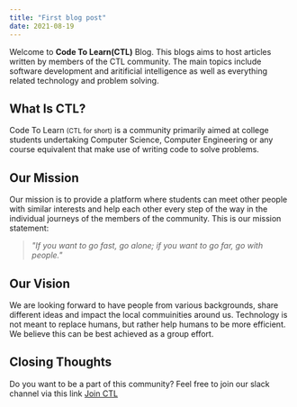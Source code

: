 ```yaml
---
title: "First blog post"
date: 2021-08-19
---
```


Welcome to **Code To Learn(CTL)** Blog. This blogs aims to host articles written by members of the CTL community. The main topics include software development and aritificial intelligence as well as everything related technology and problem solving. 

## What Is CTL?
Code To Learn <small>(CTL for short)</small> is a community primarily aimed at college students undertaking Computer Science, Computer Engineering or any course equivalent that make use of writing code to solve problems. 

## Our Mission
Our mission is to provide a platform where students can meet other people with similar interests and help each other every step of the way in the individual journeys of the members of the community. This is our mission statement: 
> *"If you want to go fast, go alone; if you want to go far, go with people."*

## Our Vision
We are looking forward to have people from various backgrounds, share different ideas and impact the local commuinities around us. Technology is not meant to replace humans, but rather help humans to be more efficient. We believe this can be best achieved as a group effort.

## Closing Thoughts
Do you want to be a part of this community? Feel free to join our slack channel via this link [Join CTL](https://join.slack.com/t/code-to-learn-group/shared_invite/zt-uoqqo0kg-Ni~Vfr1kjOJSXiG8FAcQRQ)